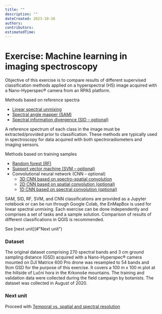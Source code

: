 ```yaml
---
title: ""
description: ""
dateCreated: 2023-10-16
authors:
contributors:
estimatedTime:
---
```


# Exercise: Machine learning in imaging spectroscopy

Objective of this exercise is to compare results of different supervised classification methods applied on a hyperspectral (HS) image acquired with a Nano-Hyperspec® camera from an RPAS platform.

Methods based on reference spectra

* [Linear spectral unmixing](04_time_series_specifics_exercise_subpixel.md)
* [Spectral angle mapper (SAM)](04_time_series_specifics_exercise_sam.ipynb)
* [Spectral information divergence (SID – optional)](04_time_series_specifics_exercise_sid.ipynb)

A reference spectrum of each class in the image must be extracted/provided prior to classification. These methods are typically used in spectroscopy for data acquired with both spectroradiometers and imaging sensors.

Methods based on training samples

* [Random forest (RF)](04_time_series_specifics_exercise_rf.ipynb)
* [Support vector machine (SVM – optional)](04_time_series_specifics_exercise_svm.ipynb)
* Convolutional neural network (CNN – optional)
  - [3D CNN based on spectro-spatial convolution ](04_exercise_cnn_3d.ipynb)
  - [2D CNN based on spatial convolution (optional)](04_exercise_cnn_2d.ipynb)
  - [1D CNN based on spectral convolution (optional)](04_exercise_cnn_1d.ipynb)

SAM, SID, RF, SVM, and CNN classifications are provided as a Jupyter notebook or can be run through Google Colab, the EnMapBox is used for linear spectral unmixing. Each exercise can be done independently and comprises a set of tasks and a sample solution. Comparison of results of different classifications in QGIS is recommended.

See [next unit](#"Next unit")

### Dataset
The original dataset comprising 270 spectral bands and 3 cm ground sampling distance (GSD) acquired with a Nano-Hyperspec® camera mounted on DJI Matrice 600 Pro drone was resampled to 54 bands and 9cm GSD for the purpose of this exercise. It covers a 100 m x 100 m plot at the hillside of Luční hora in the Krkonoše mountains. The training and validation data were collected during the field campaign by botanists. The dataset was collected in August of 2020.

### Next unit
Proceed with [Temporal vs. spatial and spectral resolution](../05_specific_resolution_contribution/05_specific_resolution_contribution.md)
